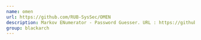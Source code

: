 ```yaml
---
name: omen
url: https://github.com/RUB-SysSec/OMEN
description: Markov ENumerator - Password Guesser. URL : https://github.com/RUB-SysSec/OMEN Groups : blackarch blackarch-cracker blackarch-crypto
group: blackarch
---
```

